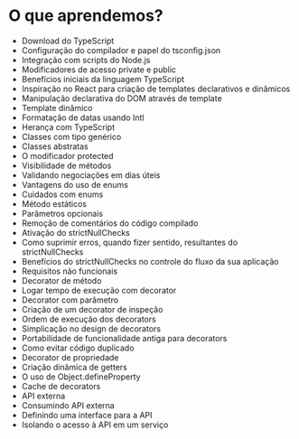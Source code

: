 # O que aprendemos?
- Download do TypeScript
- Configuração do compilador e papel do tsconfig.json
- Integração com scripts do Node.js
- Modificadores de acesso private e public
- Benefícios iniciais da linguagem TypeScript
- Inspiração no React para criação de templates declarativos e dinâmicos
- Manipulação declarativa do DOM através de template
- Template dinâmico
- Formatação de datas usando Intl
- Herança com TypeScript
- Classes com tipo genérico
- Classes abstratas
- O modificador protected
- Visibilidade de métodos
- Validando negociações em dias úteis
- Vantagens do uso de enums
- Cuidados com enums
- Método estáticos
- Parâmetros opcionais
- Remoção de comentários do código compilado
- Ativação do strictNullChecks
- Como suprimir erros, quando fizer sentido, resultantes do strictNullChecks
- Benefícios do strictNullChecks no controle do fluxo da sua aplicação
- Requisitos não funcionais
- Decorator de método
- Logar tempo de execução com decorator
- Decorator com parâmetro
- Criação de um decorator de inspeção
- Ordem de execução dos decorators
- Simplicação no design de decorators
- Portabilidade de funcionalidade antiga para decorators
- Como evitar código duplicado
- Decorator de propriedade
- Criação dinâmica de getters
- O uso de Object.defineProperty
- Cache de decorators
- API externa
- Consumindo API externa
- Definindo uma interface para a API
- Isolando o acesso à API em um serviço